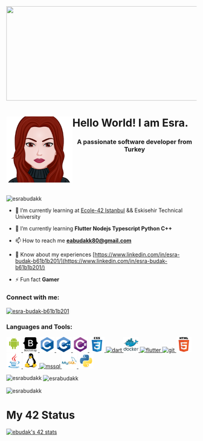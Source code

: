 <img src="https://media.tenor.com/cI3eAVLXj48AAAAC/hello-world.gif" width="1500" height="250" />

<div>
  <img align="left" src="/images/myAvatar.png" width="175" />
  <h1 aling="center">Hello World! I am Esra.  </h1>
  <h3 align="center">A passionate software developer from Turkey</h3>
  <br></br>
</div>

 <br></br>
<p align="left"> <img src="https://komarev.com/ghpvc/?username=esrabudakk&label=Profile%20views&color=0e75b6&style=flat" alt="esrabudakk" /> </p>

- 🔭 I’m currently learning at [Ecole-42 Istanbul](https://42istanbul.com.tr/) && Eskisehir Technical University

- 🌱 I’m currently learning **Flutter Nodejs Typescript Python C++**

- 📫 How to reach me **eabudakk80@gmail.com**

- 📄 Know about my experiences [https://www.linkedin.com/in/esra-budak-b61b1b201/](https://www.linkedin.com/in/esra-budak-b61b1b201/)

- ⚡ Fun fact **Gamer**


<h3 align="left">Connect with me:</h3>
<p align="left">
<a href="https://linkedin.com/in/esra-budak-b61b1b201" target="blank"><img align="center" src="https://raw.githubusercontent.com/rahuldkjain/github-profile-readme-generator/master/src/images/icons/Social/linked-in-alt.svg" alt="esra-budak-b61b1b201" height="30" width="40" /></a>
</p>


<h3 align="left">Languages and Tools:</h3>
<p align="left"> <a href="https://developer.android.com" target="_blank" rel="noreferrer"> <img src="https://raw.githubusercontent.com/devicons/devicon/master/icons/android/android-original-wordmark.svg" alt="android" width="40" height="40"/> </a> <a href="https://getbootstrap.com" target="_blank" rel="noreferrer"> <img src="https://raw.githubusercontent.com/devicons/devicon/master/icons/bootstrap/bootstrap-plain-wordmark.svg" alt="bootstrap" width="40" height="40"/> </a> <a href="https://www.cprogramming.com/" target="_blank" rel="noreferrer"> <img src="https://raw.githubusercontent.com/devicons/devicon/master/icons/c/c-original.svg" alt="c" width="40" height="40"/> </a> <a href="https://www.w3schools.com/cpp/" target="_blank" rel="noreferrer"> <img src="https://raw.githubusercontent.com/devicons/devicon/master/icons/cplusplus/cplusplus-original.svg" alt="cplusplus" width="40" height="40"/> </a> <a href="https://www.w3schools.com/cs/" target="_blank" rel="noreferrer"> <img src="https://raw.githubusercontent.com/devicons/devicon/master/icons/csharp/csharp-original.svg" alt="csharp" width="40" height="40"/> </a> <a href="https://www.w3schools.com/css/" target="_blank" rel="noreferrer"> <img src="https://raw.githubusercontent.com/devicons/devicon/master/icons/css3/css3-original-wordmark.svg" alt="css3" width="40" height="40"/> </a> <a href="https://dart.dev" target="_blank" rel="noreferrer"> <img src="https://www.vectorlogo.zone/logos/dartlang/dartlang-icon.svg" alt="dart" width="40" height="40"/> </a> <a href="https://www.docker.com/" target="_blank" rel="noreferrer"> <img src="https://raw.githubusercontent.com/devicons/devicon/master/icons/docker/docker-original-wordmark.svg" alt="docker" width="40" height="40"/> </a> <a href="https://flutter.dev" target="_blank" rel="noreferrer"> <img src="https://www.vectorlogo.zone/logos/flutterio/flutterio-icon.svg" alt="flutter" width="40" height="40"/> </a> <a href="https://git-scm.com/" target="_blank" rel="noreferrer"> <img src="https://www.vectorlogo.zone/logos/git-scm/git-scm-icon.svg" alt="git" width="40" height="40"/> </a> <a href="https://www.w3.org/html/" target="_blank" rel="noreferrer"> <img src="https://raw.githubusercontent.com/devicons/devicon/master/icons/html5/html5-original-wordmark.svg" alt="html5" width="40" height="40"/> </a> <a href="https://www.java.com" target="_blank" rel="noreferrer"> <img src="https://raw.githubusercontent.com/devicons/devicon/master/icons/java/java-original.svg" alt="java" width="40" height="40"/> </a>  <a href="https://www.linux.org/" target="_blank" rel="noreferrer"> <img src="https://raw.githubusercontent.com/devicons/devicon/master/icons/linux/linux-original.svg" alt="linux" width="40" height="40"/> </a> <a href="https://www.microsoft.com/en-us/sql-server" target="_blank" rel="noreferrer"> <img src="https://www.svgrepo.com/show/303229/microsoft-sql-server-logo.svg" alt="mssql" width="40" height="40"/> </a> <a href="https://www.mysql.com/" target="_blank" rel="noreferrer"> <img src="https://raw.githubusercontent.com/devicons/devicon/master/icons/mysql/mysql-original-wordmark.svg" alt="mysql" width="40" height="40"/> </a> <a href="https://www.python.org" target="_blank" rel="noreferrer"> <img src="https://raw.githubusercontent.com/devicons/devicon/master/icons/python/python-original.svg" alt="python" width="40" height="40"/> </a></p>

<p><img align="left" src="https://github-readme-stats.vercel.app/api/top-langs?username=esrabudakk&show_icons=true&locale=en&layout=compact" alt="esrabudakk" /></p>

<p>&nbsp;<img align="center" src="https://github-readme-stats.vercel.app/api?username=esrabudakk&show_icons=true&locale=en" alt="esrabudakk" /></p>

<p><img align="center" src="https://github-readme-streak-stats.herokuapp.com/?user=esrabudakk&" alt="esrabudakk" /></p>

#                                                                   My 42 Status

  [![ebudak's 42 stats](https://badge42.vercel.app/api/v2/cl40izrfs003609iaoqmzmhx2/stats?cursusId=21&coalitionId=230)](https://github.com/JaeSeoKim/badge42)

                                                           
